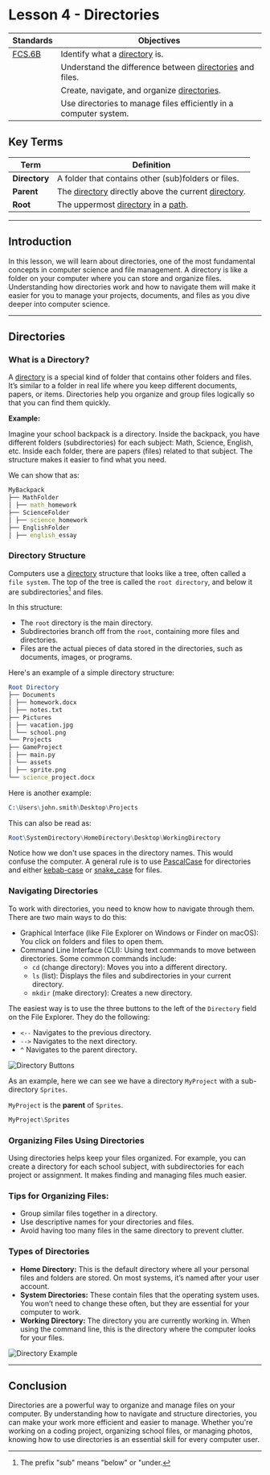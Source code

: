 # Lesson 4 - Directories

| Standards                          | Objectives                                                                                |
| ---------------------------------- | ----------------------------------------------------------------------------------------- |
| [FCS.6B](../../standards.md#fcs6b) | Identify what a [directory](../../vocabulary.md#directory) is.                            |
|                                    | Understand the difference between [directories](../../vocabulary.md#directory) and files. |
|                                    | Create, navigate, and organize [directories](../../vocabulary.md#directory).              |
|                                    | Use directories to manage files efficiently in a computer system.                         |

## Key Terms

| Term          | Definition                                                                                                            |
| ------------- | --------------------------------------------------------------------------------------------------------------------- |
| **Directory** | A folder that contains other (sub)folders or files.                                                                   |
| **Parent**    | The [directory](../../vocabulary.md#directory) directly above the current [directory](../../vocabulary.md#directory). |
| **Root**      | The uppermost [directory](../../vocabulary.md#directory) in a [path](../../vocabulary.md#path).                       |

---

## Introduction

In this lesson, we will learn about directories, one of the most fundamental concepts in computer science and file management. A directory is like a folder on your computer where you can store and organize files. Understanding how directories work and how to navigate them will make it easier for you to manage your projects, documents, and files as you dive deeper into computer science.

---

## Directories

### What is a Directory?

A [directory](../../vocabulary.md#directory) is a special kind of folder that contains other folders and files. It’s similar to a folder in real life where you keep different documents, papers, or items. Directories help you organize and group files logically so that you can find them quickly.

**Example:**

Imagine your school backpack is a directory. Inside the backpack, you have different folders (subdirectories) for each subject: Math, Science, English, etc. Inside each folder, there are papers (files) related to that subject. The structure makes it easier to find what you need.

We can show that as:

```mathematica
MyBackpack
├── MathFolder
│ ├── math_homework
├── ScienceFolder
│ ├── science_homework
├── EnglishFolder
│ ├── english_essay
```

### Directory Structure

Computers use a [directory](../../vocabulary.md#directory) structure that looks like a tree, often called a `file system`. The top of the tree is called the `root directory`, and below it are subdirectories[^sub] and files.

[^sub]: The prefix "sub" means "below" or "under.

In this structure:

- The `root` directory is the main directory.
- Subdirectories branch off from the `root`, containing more files and directories.
- Files are the actual pieces of data stored in the directories, such as documents, images, or programs.

Here's an example of a simple directory structure:

```mathematica
Root Directory
├── Documents
│ ├── homework.docx
│ ├── notes.txt
├── Pictures
│ ├── vacation.jpg
│ └── school.png
└── Projects
├── GameProject
│ ├── main.py
│ └── assets
│ ├── sprite.png
└── science_project.docx
```

Here is another example:

```mathematica
C:\Users\john.smith\Desktop\Projects
```

This can also be read as:

```mathematica
Root\SystemDirectory\HomeDirectory\Desktop\WorkingDirectory
```

Notice how we don't use spaces in the directory names. This would confuse the computer. A general rule is to use [PascalCase](../../vocabulary.md#pascal-case) for directories and either [kebab-case](../../vocabulary.md#kebab-case) or [snake_case](../../vocabulary.md#snake-case) for files.

### Navigating Directories

To work with directories, you need to know how to navigate through them. There are two main ways to do this:

- Graphical Interface (like File Explorer on Windows or Finder on macOS): You click on folders and files to open them.
- Command Line Interface (CLI): Using text commands to move between directories. Some common commands include:
  - `cd` (change directory): Moves you into a different directory.
  - `ls` (list): Displays the files and subdirectories in your current directory.
  - `mkdir` (make directory): Creates a new directory.

The easiest way is to use the three buttons to the left of the `Directory` field on the File Explorer. They do the following:

- `<--` Navigates to the previous directory.
- `-->` Navigates to the next directory.
- `^` Navigates to the parent directory.

![Directory Buttons](https://lh3.googleusercontent.com/d/1NjsbSbIT1S01Y3vt-0IrvAkW4ADOA10F)

As an example, here we can see we have a directory `MyProject` with a sub-directory `Sprites`.

`MyProject` is the **parent** of `Sprites`.

```mathematica
MyProject\Sprites
```

### Organizing Files Using Directories

Using directories helps keep your files organized. For example, you can create a directory for each school subject, with subdirectories for each project or assignment. It makes finding and managing files much easier.

### Tips for Organizing Files:

- Group similar files together in a directory.
- Use descriptive names for your directories and files.
- Avoid having too many files in the same directory to prevent clutter.

### Types of Directories

- **Home Directory:** This is the default directory where all your personal files and folders are stored. On most systems, it’s named after your user account.
- **System Directories:** These contain files that the operating system uses. You won’t need to change these often, but they are essential for your computer to work.
- **Working Directory:** The directory you are currently working in. When using the command line, this is the directory where the computer looks for your files.

![Directory Example](https://lh3.googleusercontent.com/d/1q3KYI2Tlbg363jsmg539f2Ls2TOksDGz)

---

## Conclusion

Directories are a powerful way to organize and manage files on your computer. By understanding how to navigate and structure directories, you can make your work more efficient and easier to manage. Whether you're working on a coding project, organizing school files, or managing photos, knowing how to use directories is an essential skill for every computer user.
